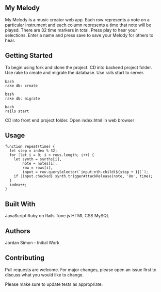 ## My Melody

My Melody is a music creator web app. Each row represents a note on a particular instrument and each column represents a time that note will be played. There are 32 time markers in total. Press play to hear your selections. Enter a name and press save to save your Melody for others to hear.

## Getting Started

To begin using fork and clone the project. CD into backend project folder. Use rake to create and migrate the database. Use rails start to server.

```
bash
rake db: create
```

```
bash
rake db: migrate
```

```
bash
rails start
```

CD into front end project folder. Open index.html in web browser

## Usage

```
function repeat(time) {
  let step = index % 32;
  for (let i = 0; i < rows.length; i++) {
    let synth = synths[i],
        note = notes[i],
        row = rows[i],
        input = row.querySelector(`input:nth-child(${step + 1})`);
    if (input.checked) synth.triggerAttackRelease(note, '8n', time);
  }
  index++;
}
```

## Built With

JavaScript
Ruby on Rails
Tone.js
HTML
CSS
MySQL

## Authors

Jordan Simon - Initial Work

## Contributing
Pull requests are welcome. For major changes, please open an issue first to discuss what you would like to change.

Please make sure to update tests as appropriate.

